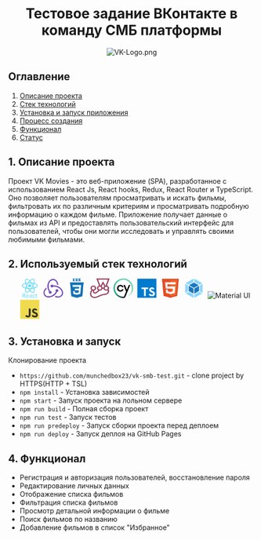 <h1 align="center">Тестовое задание ВКонтакте в команду СМБ платформы</h1>

<div align="center">
  <img width="100" height="100" src="https://s3.printskrin.ru/printskrin/413c5bf6-streamtube/2024/06/27/VK-Logo.png" alt="VK-Logo.png" border="0" />
</div>

<h2>Оглавление</h2>
<ol>
  <li><a href="#project-description">Описание проекта</a></li>
  <li><a href="#technologies">Стек технологий</a></li>
  <li><a href="#installation">Установка и запуск приложения</a></li>
  <li><a href="#establishing">Процесс создания</a></li>
  <li><a href="#functionality">Функционал</a></li>
  <li><a href="#enhancement">Статус</a></li>
</ol>

<h2 id="описание-проекта">1. Описание проекта</h2>
Проект VK Movies - это веб-приложение (SPA), разработанное с использованием React Js, React hooks, Redux, React Router и TypeScript. Оно позволяет пользователям просматривать и искать фильмы, фильтровать их по различным критериям и просматривать подробную информацию о каждом фильме. Приложение получает данные о фильмах из API и предоставлять пользовательский интерфейс для пользователей, чтобы они могли исследовать и управлять своими любимыми фильмами.

<h2 id="стек-технологий">2. Используемый стек технологий</h2>
<ul>
  <img src="https://github.com/devicons/devicon/blob/master/icons/react/react-original-wordmark.svg" title="React" alt="React" width="40" height="40"/>&nbsp;
  <img src="https://github.com/devicons/devicon/blob/master/icons/redux/redux-original.svg" title="Redux" alt="Redux " width="40" height="40"/>&nbsp;
  <img src="https://github.com/devicons/devicon/blob/master/icons/css3/css3-plain-wordmark.svg"  title="CSS3" alt="CSS" width="40" height="40"/>&nbsp;
  <img src="https://github.com/devicons/devicon/blob/master/icons/jest/jest-plain.svg"  title="Jest" alt="Jest" width="40" height="40"/>&nbsp;
  <img src="https://github.com/devicons/devicon/blob/master/icons/cypressio/cypressio-original.svg"  title="Cypress" alt="Cypress" width="40" height="40"/>&nbsp;
  <img src="https://github.com/devicons/devicon/blob/master/icons/typescript/typescript-original.svg"  title="TypeScript" alt="TypeScript" width="40" height="40"/>&nbsp;
  <img src="https://github.com/devicons/devicon/blob/master/icons/html5/html5-original.svg" title="HTML5" alt="HTML" width="40" height="40"/>&nbsp;
  <img src="https://github.com/devicons/devicon/blob/master/icons/webpack/webpack-original.svg" title="Webpack" alt="Webpack" width="40" height="40"/>&nbsp;
  <img src="https://v4.mui.com/static/logo.png" title="MUI" alt="Material UI" width="40" height="40"/>&nbsp;
  <img src="https://github.com/devicons/devicon/blob/master/icons/javascript/javascript-original.svg" title="JavaScript" alt="JavaScript" width="40" height="40"/>&nbsp;
</ul>

<h2 id="установка">3. Установка и запуск</h2>
 <span>Клонирование проекта</span>

- `https://github.com/munchedbox23/vk-smb-test.git` - clone project by HTTPS(HTTP + TSL)
- `npm install` - Установка зависимостей
- `npm start` - Запуск проекта на лольном сервере
- `npm run build` - Полная сборка проект
- `npm run test` - Запуск тестов
- `npm run predeploy` - Запуск сборки проекта перед деплоем
- `npm run deploy` - Запуск деплоя на GitHub Pages

<h2 id="функционал">4. Функционал</h2>

- Регистрация и авторизация пользователей, восстановление пароля
- Редактирование личных данных
- Отображение списка фильмов
- Фильтрация списка фильмов
- Просмотр детальной информации о фильме
- Поиск фильмов по названию
- Добавление фильмов в список "Избранное"
